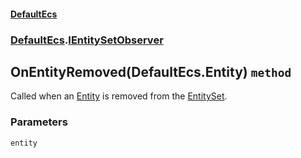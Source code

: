 #### [DefaultEcs](./DefaultEcs.md 'DefaultEcs')
### [DefaultEcs](./DefaultEcs.md#DefaultEcs 'DefaultEcs').[IEntitySetObserver](./DefaultEcs-IEntitySetObserver.md 'DefaultEcs.IEntitySetObserver')
## OnEntityRemoved(DefaultEcs.Entity) `method`
Called when an [Entity](./DefaultEcs-Entity.md 'DefaultEcs.Entity') is removed from the [EntitySet](./DefaultEcs-EntitySet.md 'DefaultEcs.EntitySet').
### Parameters

<a name='DefaultEcs-IEntitySetObserver-OnEntityRemoved(DefaultEcs-Entity)-entity'></a>
`entity`


